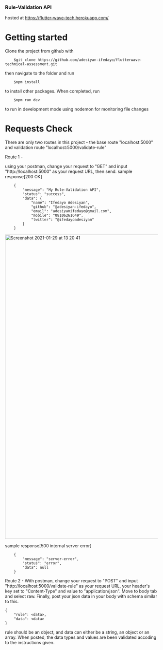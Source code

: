 ### Rule-Validation API

hosted at https://flutter-wave-tech.herokuapp.com/

# Getting started
Clone the project from github with

		$git clone https://github.com/adesiyan-ifedayo/flutterwave-technical-assessment.git

then navigate to the folder and run

		$npm install

to install other packages. When completed, run

		$npm run dev

to run in development mode using nodemon for monitoring file changes

# Requests Check
There are only two routes in this project - the base route "localhost:5000" and validation route "localhost:5000/validate-rule"

Route 1 -

using your postman, change your request to "GET" and input "http://localhost:5000" as your request URL, then send.
sample response[200 OK]

		{
		    "message": "My Rule-Validation API",
		    "status": "success",
		    "data": {
		        "name": "Ifedayo Adesiyan",
		        "github": "@adesiyan-ifedayo",
		        "email": "adesiyanifedayo@gmail.com",
		        "mobile": "08106261649",
		        "twitter": "@ifedayoadesiyan"
		    }
		}


<img width="1000" alt="Screenshot 2021-01-29 at 13 20 41" src="https://user-images.githubusercontent.com/47679952/106274613-d10c5580-6234-11eb-999d-e71eb232a411.png">

sample response[500 internal server error]

		{
			"message": "server-error",
			"status": "error",
			"data": null
		}

Route 2 -
With postman, change your request to "POST" and input "http://localhost:5000/validate-rule" as your request URL, your header's key set to "Content-Type" and value to "application/json". Move to body tab and select raw. Finally, post your json data in your body with schema similar to this.

	{
		"rule": <data>,
		"data": <data>
	}

rule should be an object, and data can either be a string, an object or an array. When posted, the data types and values are been validated accoding to the instructions given.

